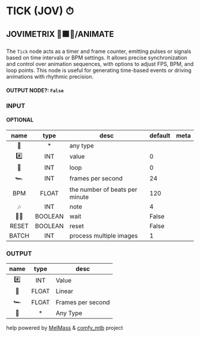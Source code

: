 # TICK (JOV) ⏱

## JOVIMETRIX 🔺🟩🔵/ANIMATE

The `Tick` node acts as a timer and frame counter, emitting pulses or signals based on time intervals or BPM settings. It allows precise synchronization and control over animation sequences, with options to adjust FPS, BPM, and loop points. This node is useful for generating time-based events or driving animations with rhythmic precision.

#### OUTPUT NODE?: `False`

### INPUT

#### OPTIONAL

name|type|desc|default|meta
:---:|:---:|---|---|---
🔮|*|any type||
#️⃣|INT|value|0|
🔄|INT|loop|0|
🏎️|INT|frames per second|24|
BPM|FLOAT|the number of beats per minute|120|
🎶|INT|note|4|
✋🏽|BOOLEAN|wait|False|
RESET|BOOLEAN|reset|False|
BATCH|INT|process multiple images|1|

### OUTPUT

name|type|desc
:---:|:---:|---
#️⃣|INT|Value
🛟|FLOAT|Linear
🏎️|FLOAT|Frames per second
🔮|*|Any Type

help powered by [MelMass](https://github.com/melMass) & [comfy_mtb](https://github.com/melMass/comfy_mtb) project
